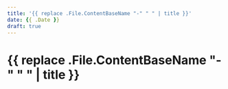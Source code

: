```yaml
---
title: '{{ replace .File.ContentBaseName "-" " " | title }}'
date: {{ .Date }}
draft: true
---
```


# {{ replace .File.ContentBaseName "-" " " | title }}
